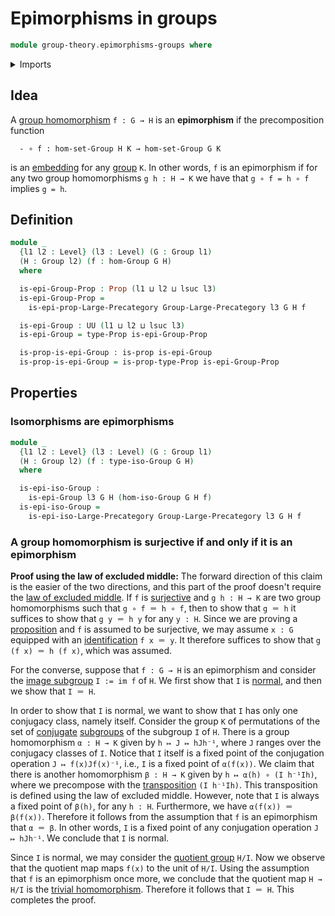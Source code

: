 # Epimorphisms in groups

```agda
module group-theory.epimorphisms-groups where
```

<details><summary>Imports</summary>

```agda
open import category-theory.epimorphisms-in-large-precategories

open import foundation.propositions
open import foundation.universe-levels

open import group-theory.groups
open import group-theory.homomorphisms-groups
open import group-theory.isomorphisms-groups
open import group-theory.precategory-of-groups
```

</details>

## Idea

A [group homomorphism](group-theory.homomorphisms-groups.md) `f : G → H` is an
**epimorphism** if the precomposition function

```text
  - ∘ f : hom-set-Group H K → hom-set-Group G K
```

is an [embedding](foundation.embeddings.md) for any
[group](group-theory.groups.md) `K`. In other words, `f` is an epimorphism if
for any two group homomorphisms `g h : H → K` we have that `g ∘ f = h ∘ f`
implies `g = h`.

## Definition

```agda
module _
  {l1 l2 : Level} (l3 : Level) (G : Group l1)
  (H : Group l2) (f : hom-Group G H)
  where

  is-epi-Group-Prop : Prop (l1 ⊔ l2 ⊔ lsuc l3)
  is-epi-Group-Prop =
    is-epi-prop-Large-Precategory Group-Large-Precategory l3 G H f

  is-epi-Group : UU (l1 ⊔ l2 ⊔ lsuc l3)
  is-epi-Group = type-Prop is-epi-Group-Prop

  is-prop-is-epi-Group : is-prop is-epi-Group
  is-prop-is-epi-Group = is-prop-type-Prop is-epi-Group-Prop
```

## Properties

### Isomorphisms are epimorphisms

```agda
module _
  {l1 l2 : Level} (l3 : Level) (G : Group l1)
  (H : Group l2) (f : type-iso-Group G H)
  where

  is-epi-iso-Group :
    is-epi-Group l3 G H (hom-iso-Group G H f)
  is-epi-iso-Group =
    is-epi-iso-Large-Precategory Group-Large-Precategory l3 G H f
```

### A group homomorphism is surjective if and only if it is an epimorphism

**Proof using the law of excluded middle:** The forward direction of this claim
is the easier of the two directions, and this part of the proof doesn't require
the [law of excluded middle](foundation.law-of-excluded-middle.md). If `f` is
[surjective](foundation.surjective-maps.md) and `g h : H → K` are two group
homomorphisms such that `g ∘ f ＝ h ∘ f`, then to show that `g ＝ h` it suffices
to show that `g y ＝ h y` for any `y : H`. Since we are proving a
[proposition](foundation.propositions.md) and `f` is assumed to be surjective,
we may assume `x : G` equipped with an
[identification](foundation.identity-types.md) `f x ＝ y`. It therefore suffices
to show that `g (f x) ＝ h (f x)`, which was assumed.

For the converse, suppose that `f : G → H` is an epimorphism and consider the
[image subgroup](group-theory.images-of-group-homomorphisms.md) `I := im f` of
`H`. We first show that `I` is [normal](group-theory.normal-subgroups.md), and
then we show that `I ＝ H`.

In order to show that `I` is normal, we want to show that `I` has only one
conjugacy class, namely itself. Consider the group `K` of permutations of the
set of [conjugate](group-theory.conjugation.md)
[subgroups](group-theory.subgroups.md) of the subgroup `I` of `H`. There is a
group homomorphism `α : H → K` given by `h ↦ J ↦ hJh⁻¹`, where `J` ranges over
the conjugacy classes of `I`. Notice that `I` itself is a fixed point of the
conjugation operation `J ↦ f(x)Jf(x)⁻¹`, i.e., `I` is a fixed point of
`α(f(x))`. We claim that there is another homomorphism `β : H → K` given by
`h ↦ α(h) ∘ (I h⁻¹Ih)`, where we precompose with the
[transposition](finite-group-theory.transpositions.md) `(I h⁻¹Ih)`. This
transposition is defined using the law of excluded middle. However, note that
`I` is always a fixed point of `β(h)`, for any `h : H`. Furthermore, we have
`α(f(x)) ＝ β(f(x))`. Therefore it follows from the assumption that `f` is an
epimorphism that `α ＝ β`. In other words, `I` is a fixed point of any
conjugation operation `J ↦ hJh⁻¹`. We conclude that `I` is normal.

Since `I` is normal, we may consider the
[quotient group](group-theory.quotient-groups.md) `H/I`. Now we observe that the
quotient map maps `f(x)` to the unit of `H/I`. Using the assumption that `f` is
an epimorphism once more, we conclude that the quotient map `H → H/I` is the
[trivial homomorphism](group-theory.trivial-group-homomorphisms.md). Therefore
it follows that `I ＝ H`. This completes the proof.
